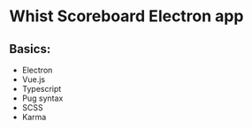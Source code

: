 # Whist Scoreboard Electron app

## Basics:

- Electron
- Vue.js
- Typescript
- Pug syntax
- SCSS
- Karma
